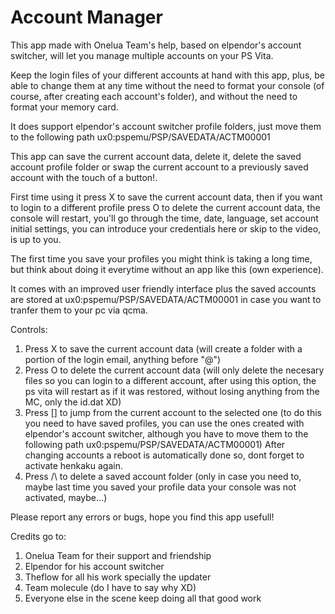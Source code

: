 # Account Manager

This app made with Onelua Team's help, based on elpendor's account switcher, will let you manage multiple accounts on your PS Vita.

Keep the login files of your different accounts at hand with this app, plus, be able to change them at any time without the need to format your console (of course, after creating each account's folder), and without the need to format your memory card.

It does support elpendor's account switcher profile folders, just move them to the following path ux0:pspemu/PSP/SAVEDATA/ACTM00001

This app can save the current account data, delete it, delete the saved account profile folder or swap the current account to a previously saved account with the touch of a button!.

First time using it press X to save the current account data, then if you want to login to a different profile press O to delete the current account data, the console will restart, you'll go through the time, date, language, set account initial settings, you can introduce your credentials here or skip to the video, is up to you.

The first time you save your profiles you might think is taking a long time, but think about doing it everytime without an app like this (own experience).

It comes with an improved user friendly interface plus the saved accounts are stored at ux0:pspemu/PSP/SAVEDATA/ACTM00001 in case you want to tranfer them to your pc via qcma.

Controls:
1. Press X to save the current account data (will create a folder with a portion of the login email, anything before "@") 
2. Press O to delete the current account data (will only delete the necesary files so you can login to a different account, after using this option, the ps vita will restart as if it was restored, without losing anything from the MC, only the id.dat XD)
3. Press [] to jump from the current account to the selected one (to do this you need to have saved profiles, you can use the ones created with elpendor's account switcher, although you have to move them to the following path ux0:pspemu/PSP/SAVEDATA/ACTM00001)
After changing accounts a reboot is automatically done so, dont forget to activate henkaku again.
4. Press /\ to delete a saved account folder (only in case you need to, maybe last time you saved your profile data your console was not activated, maybe...)

Please report any errors or bugs, hope you find this app usefull!

Credits go to:
1. Onelua Team for their support and friendship
2. Elpendor for his account switcher
3. Theflow for all his work specially the updater
4. Team molecule (do I have to say why XD)
5. Everyone else in the scene keep doing all that good work








 
